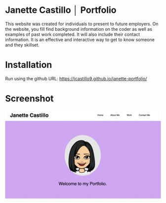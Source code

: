# Janette Castillo │ Portfolio

This website was created for individuals to present to future employers. On the website, you fill find background information on the coder as well as examples of past work completed. It will also include their contact information. It is an effective and interactive way to get to know someone and they skillset. 

# Installation

Run using the github URL: https://jcastillo9.github.io/janette-portfolio/

# Screenshot
<img src="Assets/Images/screenshot.png" alt="website home page" class="screenshot"/>
